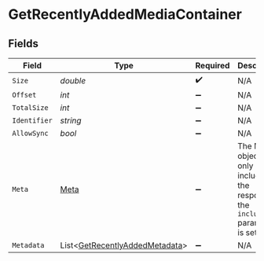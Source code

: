 # GetRecentlyAddedMediaContainer


## Fields

| Field                                                                                           | Type                                                                                            | Required                                                                                        | Description                                                                                     | Example                                                                                         |
| ----------------------------------------------------------------------------------------------- | ----------------------------------------------------------------------------------------------- | ----------------------------------------------------------------------------------------------- | ----------------------------------------------------------------------------------------------- | ----------------------------------------------------------------------------------------------- |
| `Size`                                                                                          | *double*                                                                                        | :heavy_check_mark:                                                                              | N/A                                                                                             | 50                                                                                              |
| `Offset`                                                                                        | *int*                                                                                           | :heavy_minus_sign:                                                                              | N/A                                                                                             |                                                                                                 |
| `TotalSize`                                                                                     | *int*                                                                                           | :heavy_minus_sign:                                                                              | N/A                                                                                             |                                                                                                 |
| `Identifier`                                                                                    | *string*                                                                                        | :heavy_minus_sign:                                                                              | N/A                                                                                             | com.plexapp.plugins.library                                                                     |
| `AllowSync`                                                                                     | *bool*                                                                                          | :heavy_minus_sign:                                                                              | N/A                                                                                             |                                                                                                 |
| `Meta`                                                                                          | [Meta](../../Models/Requests/Meta.md)                                                           | :heavy_minus_sign:                                                                              | The Meta object is only included in the response if the `includeMeta` parameter is set to `1`.<br/> |                                                                                                 |
| `Metadata`                                                                                      | List<[GetRecentlyAddedMetadata](../../Models/Requests/GetRecentlyAddedMetadata.md)>             | :heavy_minus_sign:                                                                              | N/A                                                                                             |                                                                                                 |